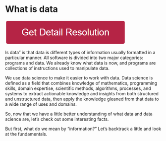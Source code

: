 # What is data

[![What is data](redd.png)](https://github.com/outmeta/what.is.data/)

Is data” is that data is different types of information usually formatted in a particular manner. All software is divided into two major categories: programs and data. We already know what data is now, and programs are collections of instructions used to manipulate data.

We use data science to make it easier to work with data. Data science is defined as a field that combines knowledge of mathematics, programming skills, domain expertise, scientific methods, algorithms, processes, and systems to extract actionable knowledge and insights from both structured and unstructured data, then apply the knowledge gleaned from that data to a wide range of uses and domains.

So, now that we have a little better understanding of what data and data science are, let’s check out some interesting facts.

But first, what do we mean by “information?” Let’s backtrack a little and look at the fundamentals.
